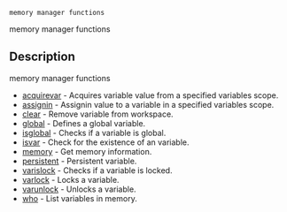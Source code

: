 

	
	memory manager functions

memory manager functions

## Description
memory manager functions


* [acquirevar](acquirevar.md) - Acquires variable value from a specified variables scope.
* [assignin](assignin.md) - Assignin value to a variable in a specified variables scope.
* [clear](clear.md) - Remove variable from workspace.
* [global](global.md) - Defines a global variable.
* [isglobal](isglobal.md) - Checks if a variable is global.
* [isvar](isvar.md) - Check for the existence of an variable.
* [memory](memory.md) - Get memory information.
* [persistent](persistent.md) - Persistent variable.
* [varislock](varislock.md) - Checks if a variable is locked.
* [varlock](varlock.md) - Locks a variable.
* [varunlock](varunlock.md) - Unlocks a variable.
* [who](who.md) - List variables in memory.



